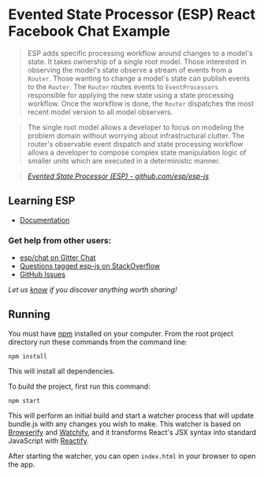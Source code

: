 # Evented State Processor (ESP) React Facebook Chat Example

> ESP adds specific processing workflow around changes to a model's state.
  It takes ownership of a single root model.
  Those interested in observing the model's state observe a stream of events from a `Router`.
  Those wanting to change a model's state can publish events to the `Router`.
  The `Router` routes events to `EventProcessors` responsible for applying the new state using a state processing workflow.
  Once the workflow is done, the `Router` dispatches the most recent model version to all model observers.
  
> The single root model allows a developer to focus on modeling the problem domain without worrying about infrastructural clutter. 
  The router's observable event dispatch and state processing workflow allows a developer to compose complex state manipulation logic of smaller units which are executed in a deterministic manner.

> _[Evented State Processor (ESP) - github.com/esp/esp-js](https://github.com/esp/esp-js)_

## Learning ESP

- [Documentation](https://github.com/esp/esp-js)

### Get help from other users:

- [esp/chat on Gitter Chat](https://gitter.im/esp/chat)
- [Questions tagged esp-js on StackOverflow](http://stackoverflow.com/questions/tagged/esp-js)
- [GitHub Issues](https://github.com/esp/esp-js/issues)

*Let us [know](https://github.com/esp/esp-js/issues) if you discover anything worth sharing!*


## Running

You must have [npm](https://www.npmjs.org/) installed on your computer.
From the root project directory run these commands from the command line:

`npm install`

This will install all dependencies.

To build the project, first run this command:

`npm start`

This will perform an initial build and start a watcher process that will
update bundle.js with any changes you wish to make.  This watcher is
based on [Browserify](http://browserify.org/) and
[Watchify](https://github.com/substack/watchify), and it transforms
React's JSX syntax into standard JavaScript with
[Reactify](https://github.com/andreypopp/reactify).

After starting the watcher, you can open `index.html` in your browser to
open the app.

